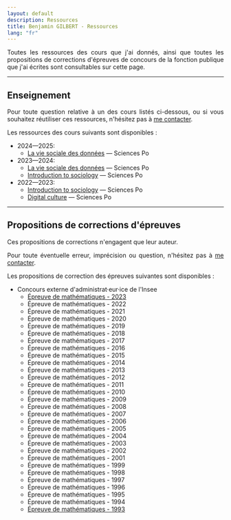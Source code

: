 ```yaml
---
layout: default
description: Ressources
title: Benjamin GILBERT - Ressources
lang: "fr"
---
```


<div style="text-align: justify"> 

<p> Toutes les ressources des cours que j'ai donnés, ainsi que toutes les propositions de corrections d'épreuves de concours de la fonction publique que j'ai écrites sont consultables sur cette page. </p>

</div>

---

## Enseignement

<div style="text-align: justify"> 

<p> Pour toute question relative à un des cours listés ci-dessous, ou si vous souhaitez réutiliser ces ressources, n'hésitez pas à <a href = "mailto:benjamin.gilbert@sciencespo.fr">me contacter</a>. </p>

<p> Les ressources des cours suivants sont disponibles :</p>

</div>

* 2024—2025:
    * [La vie sociale des données](/fr/ressources/lectures/la_vie_sociale_des_donnees_2024_2025) — Sciences Po
* 2023—2024:
    * [La vie sociale des données](/fr/ressources/lectures/la_vie_sociale_des_donnees_2023_2024) — Sciences Po
    * [Introduction to sociology](/en/resources/lectures/introduction_to_sociology_2023_2024) — Sciences Po
* 2022—2023:
    * [Introduction to sociology](/en/resources/lectures/introduction_to_sociology_2022_2023) — Sciences Po
    * [Digital culture](/en/resources/lectures/digital_culture_2022_2023) — Sciences Po

---

## Propositions de corrections d'épreuves

<div style="text-align: justify"> 

<p> Ces propositions de corrections n'engagent que leur auteur. </p>

<p> Pour toute éventuelle erreur, imprécision ou question, n'hésitez pas à <a href = "mailto:benjamin.gilbert@sciencespo.fr">me contacter</a>. </p>

<p> Les propositions de correction des épreuves suivantes sont disponibles :</p>

</div>

* Concours externe d'administrat·eur·ice de l'Insee
    * [Épreuve de mathématiques - 2023](/fr/ressources/corrections/insee_administrateur_externe_2023)
    * Épreuve de mathématiques - 2022
    * Épreuve de mathématiques - 2021
    * Épreuve de mathématiques - 2020
    * Épreuve de mathématiques - 2019
    * Épreuve de mathématiques - 2018
    * Épreuve de mathématiques - 2017
    * Épreuve de mathématiques - 2016
    * Épreuve de mathématiques - 2015
    * Épreuve de mathématiques - 2014
    * Épreuve de mathématiques - 2013
    * Épreuve de mathématiques - 2012
    * Épreuve de mathématiques - 2011
    * Épreuve de mathématiques - 2010
    * Épreuve de mathématiques - 2009
    * Épreuve de mathématiques - 2008
    * Épreuve de mathématiques - 2007
    * Épreuve de mathématiques - 2006
    * Épreuve de mathématiques - 2005
    * Épreuve de mathématiques - 2004
    * Épreuve de mathématiques - 2003
    * Épreuve de mathématiques - 2002
    * Épreuve de mathématiques - 2001
    * Épreuve de mathématiques - 1999
    * Épreuve de mathématiques - 1998
    * Épreuve de mathématiques - 1997
    * Épreuve de mathématiques - 1996
    * Épreuve de mathématiques - 1995
    * Épreuve de mathématiques - 1994
    * [Épreuve de mathématiques - 1993](/fr/ressources/corrections/insee_administrateur_externe_1993)